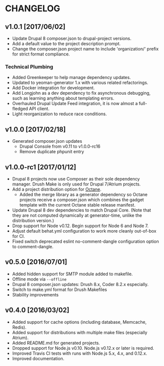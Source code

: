 # CHANGELOG

## v1.0.1 [2017/06/02]

* Update Drupal 8 composer.json to drupal-project versions.
* Add a default value to the project description prompt.
* Change the composer.json project name to include 'organization/' prefix for strict format compliance.

### Technical Plumbing

* Added Greenkeeper to help manage dependency updates.
* Updated to yeoman-generator 1.x with various related refactorings.
* Add Docker integration for development.
* Add Longjohn as a dev dependency to fix asynchronous debugging, such as learning anything about templating errors.
* Overhauled Drupal Update Feed integration, it is now almost a full-fledged API client.
* Light reorganization to reduce race conditions.

## v1.0.0 [2017/02/18]

* Generated composer.json updates
    * Drupal Console from v0.11 to v1.0.0-rc16
    * Remove duplicate phpunit entry

## v1.0.0-rc1 [2017/01/12]

* Drupal 8 projects now use Composer as their sole dependency manager. Drush Make is only used for Drupal 7/Atrium projects.
* Add a project distribution option for [Octane](https://github.com/phase2/octane).
    * Added the merge library as a generator dependency so Octane projects receive a composer.json which combines the gadget template with the current Octane stable release manifest.
* Update Drupal 8 dev dependencies to match Drupal Core. (Note that they are not computed dynamically at generator-time, unlike the distribution version.)
* Drop support for Node v0.12. Begin support for Node 6 and Node 7.
* Adjust default behat.yml configuration to work more cleanly out-of-box for CI.
* Fixed switch deprecated eslint no-comment-dangle configuration option to comment-dangle.

## v0.5.0 [2016/07/01]

- Added hidden support for SMTP module added to makefile.
- Offline mode via `--offline`
- Drupal 8 composer.json updates: Drush 8.x, Coder 8.2.x especially.
- Switch to make.yml format for Drush Makefiles
- Stability improvements

## v0.4.0 [2016/03/02]

- Added support for cache options (including database, Memcache, Redis).
- Added support for distributions with multiple make files (especially Atrium).
- Added README.md for generated projects.
- Dropped support for Node.js v0.10. Node.js v0.12.x or later is required.
- Improved Travis CI tests with runs with Node.js 5.x, 4.x, and 0.12.x.
- Improved documentation.
